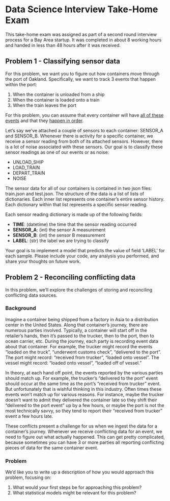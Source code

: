 # Data Science Interview Take-Home Exam

This take-home exam was assigned as part of a second round interview process for a Bay Area startup. It was completed in about 8 working hours and handed in less than 48 hours after it was received.

## Problem 1 - Classifying sensor data

For this problem, we want you to figure out how containers move through the port of Oakland.
Specifically, we want to track 3 events that happen within the port:

1. When the container is unloaded from a ship
2. When the container is loaded onto a train
3. When the train leaves the port

For this problem, you can assume that every container will have <ins>all of these events</ins> and that they <ins>happen in order</ins>.

Let’s say we’ve attached a couple of sensors to each container: SENSOR_A and SENSOR_B. Whenever there is activity for a specific container, we receive a sensor reading from both of its attached sensors. However, there is a lot of noise associated with these sensors. Our goal is to classify these sensor readings as one of our events or as noise:
* UNLOAD_SHIP
* LOAD_TRAIN
* DEPART_TRAIN
* NOISE

The sensor data for all of our containers is contained in two json files: train.json and test.json. The structure of the data is a list of lists of dictionaries. Each inner list represents one container’s entire sensor history. Each dictionary within that list represents a specific sensor
reading.

Each sensor reading dictionary is made up of the following fields:
* __TIME__: (datetime) the time that the sensor reading occurred
* __SENSOR_A__: (int) the sensor A measurement
* __SENSOR_B__: (int) the sensor B measurement
* __LABEL__: (str) the label we are trying to classify

Your goal is to implement a model that predicts the value of field ‘LABEL’ for each sample. Please include your code, any analysis you performed, and share your thoughts on future work.

## Problem 2 - Reconciling conflicting data

In this problem, we’ll explore the challenges of storing and reconciling conflicting data sources.

### Background
Imagine a container being shipped from a factory in Asia to a distribution center in the United States. Along that container’s journey, there are numerous parties involved. Typically, a container will start off in the retailer’s hands, then it’s passed to the trucker, then to the port,
then to ocean carrier, etc. During the journey, each party is recording event data about that container. For example, the trucker might record the events “loaded on the truck”, “underwent customs check”, “delivered to
the port”. The port might record: “received from trucker”, “loaded onto vessel”. The vessel might record: “loaded onto vessel”, “loaded off of vessel.”

In theory, at each hand off point, the events reported by the various parties should match up. For example, the trucker’s “delivered to the port” event should occur at the same time as the port’s “received from trucker” event. But unfortunately that is wishful thinking in this industry.
Often times these events won’t match up for various reasons. For instance, maybe the trucker doesn’t want to admit they delivered the container late so they shift their “delivered to the port event” up by a few hours, or maybe the port is not the most technically savvy, so they tend to report their “received from trucker” event a few hours late.

These conflicts present a challenge for us when we ingest the data for a container’s journey. Whenever we receive conflicting data for an event, we need to figure out what actually happened. This can get pretty complicated, because sometimes you can have 3 or more parties all reporting conflicting pieces of data for the same container event.

### Problem

We’d like you to write up a description of how you would approach this problem, focusing on:
1. What would your first steps be for approaching this problem?
2. What statistical models might be relevant for this problem?